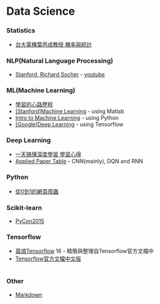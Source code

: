 # Data Science

### Statistics

  * [台大電機葉丙成教授 機率與統計](https://www.youtube.com/watch?v=GwSEguqJj6U&list=PLtvno3VRDR_jMAJcNY1n4pnP5kXtPOmVk)


### NLP(Natural Language Processing)

  * [Stanford, Richard Socher](http://cs224d.stanford.edu/index.html) - [youtube](https://www.youtube.com/watch?v=Qy0oEkCZkBI&list=PLlJy-eBtNFt4CSVWYqscHDdP58M3zFHIG)
    


### ML(Machine Learning)

  * [學習的心路歷程](http://dataconomy.com/machine-learning-year/)
  * [[Stanford]Machine Learning](https://zh-tw.coursera.org/learn/machine-learning) - using Matlab
  * [Intro to Machine Learning](https://www.udacity.com/course/intro-to-machine-learning--ud120) - using Python
  * [[Google]Deep Learning](https://www.udacity.com/course/deep-learning--ud730) - using Tensorflow  


### Deep Learning

  * [一天搞懂深度學習 學習心得](https://www.youtube.com/watch?v=ZrEsLwCjdxY)
  * [Applied Paper Table](https://github.com/kristjankorjus/applied-deep-learning-resources) - CNN(mainly), DQN and RNN


### Python

  * [從0到1的網頁爬蟲](http://tw.pyladies.com/~marsw/crawler01.slides.html#/)
  

### Scikit-learn 

  * [PyCon2015](https://github.com/jakevdp/sklearn_pycon2015)


### Tensorflow

  * [莫煩Tensorflow](https://www.youtube.com/playlist?list=PLXO45tsB95cKI5AIlf5TxxFPzb-0zeVZ8)  16 - 精簡與整理自Tensorflow官方文檔中
  * [Tensorflow官方文檔中文版](http://wiki.jikexueyuan.com/project/tensorflow-zh/tutorials/overview.html)
  

#
### Other

  * [Markdown](http://dillinger.io/)

